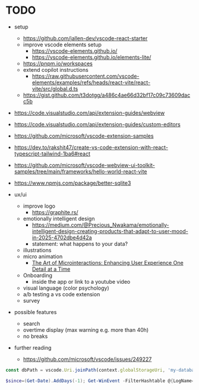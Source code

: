 # TODO

- setup
  - <https://github.com/jallen-dev/vscode-react-starter>
  - improve vscode elements setup
    - <https://vscode-elements.github.io/>
    - <https://vscode-elements.github.io/elements-lite/>
  - <https://pnpm.io/workspaces>
  - extend copilot instructions
    - <https://raw.githubusercontent.com/vscode-elements/examples/refs/heads/react-vite/react-vite/src/global.d.ts>
  - <https://gist.github.com/t3dotgg/a486c4ae66d32bf17c09c73609dacc5b>

- <https://code.visualstudio.com/api/extension-guides/webview>
- <https://code.visualstudio.com/api/extension-guides/custom-editors>
- <https://github.com/microsoft/vscode-extension-samples>
- <https://dev.to/rakshit47/create-vs-code-extension-with-react-typescript-tailwind-1ba6#react>
- <https://github.com/microsoft/vscode-webview-ui-toolkit-samples/tree/main/frameworks/hello-world-react-vite>
- <https://www.npmjs.com/package/better-sqlite3>
- ux/ui
  - improve logo
    - <https://graphite.rs/>
  - emotionally intelligent design
    - <https://medium.com/@Precious_Nwakama/emotionally-intelligent-design-creating-products-that-adapt-to-user-mood-in-2025-4702dbe4d42a>
    - statement: what happens to your data?
  - illustrations
  - micro animation
    - [The Art of Microinteractions: Enhancing User Experience One Detail at a Time](https://artversion.com/blog/the-art-of-microinteractions-enhancing-user-experience-one-detail-at-a-time/)
  - Onboarding
    - inside the app or link to a youtube video
  - visual language (color psychology)
  - a/b testing a vs code extension
  - survey

- possible features
  - search
  - overtime display (max warning e.g. more than 40h)
  - no breaks
- further reading
  - <https://github.com/microsoft/vscode/issues/249227>

```ts
const dbPath = vscode.Uri.joinPath(context.globalStorageUri, 'my-database.sqlite');
```

```PowerShell
$since=(Get-Date).AddDays(-1); Get-WinEvent -FilterHashtable @{LogName='System';Id=6005,6006,6008,1074,42,1;StartTime='2025-08-06T00:00:00'} | ConvertTo-Json
```

